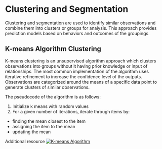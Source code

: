 # Clustering and Segmentation
Clustering and segmentation are used to identify similar observations and combine them into clusters or groups for analysis. This approach provides prediction models based on behaviors and outcomes of the groupings.

## K-means Algorithm Clustering 
K-means clustering is an unsupervised algorithm approach which clusters observations into groups without it having prior knowledge or input of relationships. The most common implementation of the algorithm uses iterative refinement to increase the confidence level of the outputs. Observations are categorized around the means of a specific data point to generate clusters of similar observations. 

The pseudocode of the algorithm is as follows:
1. Initialize k means with random values
1. For a given number of iterations, iterate through items by:
* finding the mean closest to the item
* assigning the item to the mean
* updating the mean

Additional resource
[![K-means Algorithm](https://img.youtube.com/vi/0CZ8u6oEeqg/hqdefault.jpg)](https://www.youtube.com/watch?v=0CZ8u6oEeqg)